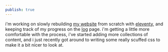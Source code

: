 ```yaml
---
publish: true
---
```

i'm working on slowly rebuilding [my website](https://jillian.cloud) from scratch with [eleventy](https://www.11ty.dev/), and keeping track of my progress on the [log](/log) page. i'm getting a little more comfortable with the process, i've started adding more collections of content, and i just recently got around to writing some really scuffed css to make it a bit nicer to look at.